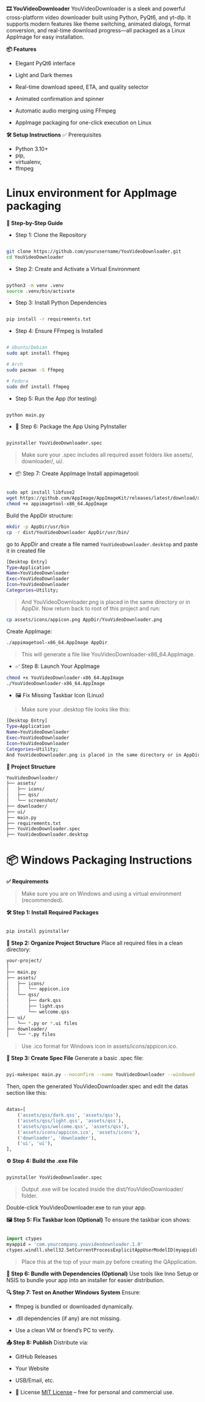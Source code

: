 **🎞️ YouVideoDownloader**
YouVideoDownloader is a sleek and powerful cross-platform video downloader built using Python, PyQt6, and yt-dlp. It supports modern features like theme switching, animated dialogs, format conversion, and real-time download progress—all packaged as a Linux AppImage for easy installation.

**📦 Features**
- Elegant PyQt6 interface

- Light and Dark themes

- Real-time download speed, ETA, and quality selector

- Animated confirmation and spinner

- Automatic audio merging using FFmpeg

- AppImage packaging for one-click execution on Linux

**🛠️ Setup Instructions**
✅ Prerequisites
- Python 3.10+
- pip, 
- virtualenv, 
- ffmpeg

# Linux environment for AppImage packaging

**🔢 Step-by-Step Guide**
- Step 1: Clone the Repository
```bash

git clone https://github.com/yourusername/YouVideoDownloader.git
cd YouVideoDownloader
```
- Step 2: Create and Activate a Virtual Environment
```bash

python3 -m venv .venv
source .venv/bin/activate
```
- Step 3: Install Python Dependencies
```bash

pip install -r requirements.txt
```
- Step 4: Ensure FFmpeg is Installed
```bash

# Ubuntu/Debian
sudo apt install ffmpeg

# Arch
sudo pacman -S ffmpeg

# Fedora
sudo dnf install ffmpeg
```
- Step 5: Run the App (for testing)
```bash

python main.py
```
- 🧩 Step 6: Package the App Using PyInstaller
```bash

pyinstaller YouVideoDownloader.spec
```
> Make sure your .spec includes all required asset folders like assets/, downloader/, ui/.

- 📦 Step 7: Create AppImage
Install appimagetool:
```bash

sudo apt install libfuse2
wget https://github.com/AppImage/AppImageKit/releases/latest/download/appimagetool-x86_64.AppImage
chmod +x appimagetool-x86_64.AppImage
```
Build the AppDir structure:
```bash
mkdir -p AppDir/usr/bin
cp -r dist/YouVideoDownloader AppDir/usr/bin/
```
go to AppDir and create a file named `YouVideoDownloader.desktop` and paste it in created file

```bash
[Desktop Entry]
Type=Application
Name=YouVideoDownloader
Exec=YouVideoDownloader
Icon=YouVideoDownloader
Categories=Utility;
```
>And YouVideoDownloader.png is placed in the same directory or in AppDir.
Now return back to root of this project and run:

```bash
cp assets/icons/appicon.png AppDir/YouVideoDownloader.png
```

Create AppImage:

```bash
./appimagetool-x86_64.AppImage AppDir
```
> This will generate a file like YouVideoDownloader-x86_64.AppImage.

- ✅ Step 8: Launch Your AppImage
```bash
chmod +x YouVideoDownloader-x86_64.AppImage
./YouVideoDownloader-x86_64.AppImage
```
- 🖼️ Fix Missing Taskbar Icon (Linux)
> Make sure your .desktop file looks like this:


```bash
[Desktop Entry]
Type=Application
Name=YouVideoDownloader
Exec=YouVideoDownloader
Icon=YouVideoDownloader
Categories=Utility;
And YouVideoDownloader.png is placed in the same directory or in AppDir.
```
**📁 Project Structure**
```bash
YouVideoDownloader/
├── assets/
│   ├── icons/
│   ├── qss/
│   └── screenshot/
├── downloader/
├── ui/
├── main.py
├── requirements.txt
├── YouVideoDownloader.spec
├── YouVideoDownloader.desktop
```


# 📦 Windows Packaging Instructions
**✅ Requirements**
>Make sure you are on Windows and using a virtual environment (recommended).

**🛠️ Step 1: Install Required Packages**
```bash

pip install pyinstaller
```
**📁 Step 2: Organize Project Structure**
Place all required files in a clean directory:

```BASH
your-project/
│
├── main.py
├── assets/
│   ├── icons/
│   │   └── appicon.ico
│   └── qss/
│       ├── dark.qss
│       ├── light.qss
│       └── welcome.qss
├── ui/
│   └── *.py or *.ui files
├── downloader/
│   └── *.py files
```
>Use .ico format for Windows icon in assets/icons/appicon.ico.

**📝 Step 3: Create Spec File**
Generate a basic .spec file:

```bash

pyi-makespec main.py --noconfirm --name YouVideoDownloader --windowed --icon=assets/icons/appicon.ico
```
Then, open the generated YouVideoDownloader.spec and edit the datas section like this:

```python

datas=[
    ('assets/qss/dark.qss', 'assets/qss'),
    ('assets/qss/light.qss', 'assets/qss'),
    ('assets/qss/welcome.qss', 'assets/qss'),
    ('assets/icons/appicon.ico', 'assets/icons'),
    ('downloader', 'downloader'),
    ('ui', 'ui'),
],
```
**⚙️ Step 4: Build the .exe File**
```bash

pyinstaller YouVideoDownloader.spec
```
> Output .exe will be located inside the dist/YouVideoDownloader/ folder.

Double-click YouVideoDownloader.exe to run your app.

**🖼️ Step 5: Fix Taskbar Icon (Optional)**
To ensure the taskbar icon shows:

```python

import ctypes
myappid = 'com.yourcompany.youvideodownloader.1.0'
ctypes.windll.shell32.SetCurrentProcessExplicitAppUserModelID(myappid)
```
>Place this at the top of your main.py before creating the QApplication.

**📁 Step 6: Bundle with Dependencies (Optional)**
Use tools like Inno Setup or NSIS to bundle your app into an installer for easier distribution.

**🔍 Step 7: Test on Another Windows System**
Ensure:

- ffmpeg is bundled or downloaded dynamically.

- .dll dependencies (if any) are not missing.

- Use a clean VM or friend’s PC to verify.

**📤 Step 8: Publish**
Distribute via:

- GitHub Releases

- Your Website

- USB/Email, etc.



- 📄 License
[MIT License](LICENSE) – free for personal and commercial use.

